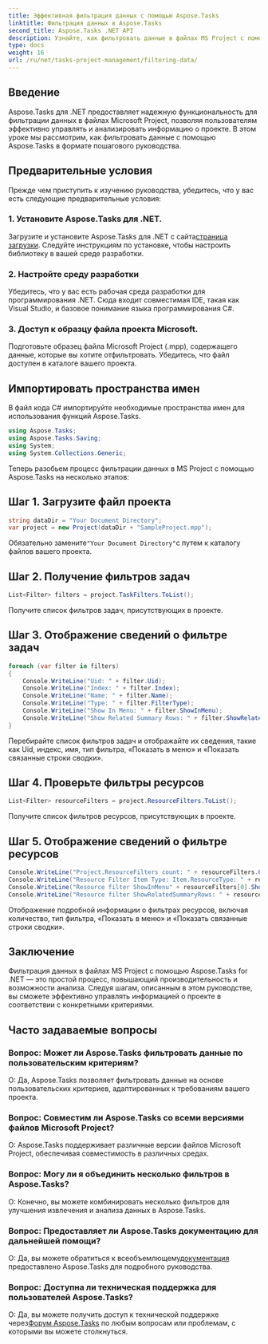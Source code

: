 ```yaml
---
title: Эффективная фильтрация данных с помощью Aspose.Tasks
linktitle: Фильтрация данных в Aspose.Tasks
second_title: Aspose.Tasks .NET API
description: Узнайте, как фильтровать данные в файлах MS Project с помощью Aspose.Tasks для .NET. Повышайте производительность и возможности анализа без особых усилий.
type: docs
weight: 16
url: /ru/net/tasks-project-management/filtering-data/
---
```

## Введение
Aspose.Tasks для .NET предоставляет надежную функциональность для фильтрации данных в файлах Microsoft Project, позволяя пользователям эффективно управлять и анализировать информацию о проекте. В этом уроке мы рассмотрим, как фильтровать данные с помощью Aspose.Tasks в формате пошагового руководства.
## Предварительные условия
Прежде чем приступить к изучению руководства, убедитесь, что у вас есть следующие предварительные условия:
### 1. Установите Aspose.Tasks для .NET.
 Загрузите и установите Aspose.Tasks для .NET с сайта[страница загрузки](https://releases.aspose.com/tasks/net/). Следуйте инструкциям по установке, чтобы настроить библиотеку в вашей среде разработки.
### 2. Настройте среду разработки
Убедитесь, что у вас есть рабочая среда разработки для программирования .NET. Сюда входит совместимая IDE, такая как Visual Studio, и базовое понимание языка программирования C#.
### 3. Доступ к образцу файла проекта Microsoft.
Подготовьте образец файла Microsoft Project (.mpp), содержащего данные, которые вы хотите отфильтровать. Убедитесь, что файл доступен в каталоге вашего проекта.
## Импортировать пространства имен
В файл кода C# импортируйте необходимые пространства имен для использования функций Aspose.Tasks.

```csharp
using Aspose.Tasks;
using Aspose.Tasks.Saving;
using System;
using System.Collections.Generic;

```
Теперь разобьем процесс фильтрации данных в MS Project с помощью Aspose.Tasks на несколько этапов:
## Шаг 1. Загрузите файл проекта
```csharp
string dataDir = "Your Document Directory";
var project = new Project(dataDir + "SampleProject.mpp");
```
 Обязательно замените`"Your Document Directory"`с путем к каталогу файлов вашего проекта.
## Шаг 2. Получение фильтров задач
```csharp
List<Filter> filters = project.TaskFilters.ToList();
```
Получите список фильтров задач, присутствующих в проекте.
## Шаг 3. Отображение сведений о фильтре задач
```csharp
foreach (var filter in filters)
{
    Console.WriteLine("Uid: " + filter.Uid);
    Console.WriteLine("Index: " + filter.Index);
    Console.WriteLine("Name: " + filter.Name);
    Console.WriteLine("Type: " + filter.FilterType);
    Console.WriteLine("Show In Menu: " + filter.ShowInMenu);
    Console.WriteLine("Show Related Summary Rows: " + filter.ShowRelatedSummaryRows);
}
```
Перебирайте список фильтров задач и отображайте их сведения, такие как Uid, индекс, имя, тип фильтра, «Показать в меню» и «Показать связанные строки сводки».
## Шаг 4. Проверьте фильтры ресурсов
```csharp
List<Filter> resourceFilters = project.ResourceFilters.ToList();
```
Получите список фильтров ресурсов, присутствующих в проекте.
## Шаг 5. Отображение сведений о фильтре ресурсов
```csharp
Console.WriteLine("Project.ResourceFilters count: " + resourceFilters.Count);
Console.WriteLine("Resource Filter Item Type: Item.ResourceType: " + resourceFilters[0].FilterType);
Console.WriteLine("Resource filter ShowInMenu" + resourceFilters[0].ShowInMenu);
Console.WriteLine("Resource filter ShowRelatedSummaryRows: " + resourceFilters[0].ShowRelatedSummaryRows);
```
Отображение подробной информации о фильтрах ресурсов, включая количество, тип фильтра, «Показать в меню» и «Показать связанные строки сводки».
## Заключение
Фильтрация данных в файлах MS Project с помощью Aspose.Tasks for .NET — это простой процесс, повышающий производительность и возможности анализа. Следуя шагам, описанным в этом руководстве, вы сможете эффективно управлять информацией о проекте в соответствии с конкретными критериями.
## Часто задаваемые вопросы
### Вопрос: Может ли Aspose.Tasks фильтровать данные по пользовательским критериям?
О: Да, Aspose.Tasks позволяет фильтровать данные на основе пользовательских критериев, адаптированных к требованиям вашего проекта.
### Вопрос: Совместим ли Aspose.Tasks со всеми версиями файлов Microsoft Project?
О: Aspose.Tasks поддерживает различные версии файлов Microsoft Project, обеспечивая совместимость в различных средах.
### Вопрос: Могу ли я объединить несколько фильтров в Aspose.Tasks?
О: Конечно, вы можете комбинировать несколько фильтров для улучшения извлечения и анализа данных в Aspose.Tasks.
### Вопрос: Предоставляет ли Aspose.Tasks документацию для дальнейшей помощи?
 О: Да, вы можете обратиться к всеобъемлющему[документация](https://reference.aspose.com/tasks/net/) предоставлено Aspose.Tasks для подробного руководства.
### Вопрос: Доступна ли техническая поддержка для пользователей Aspose.Tasks?
 О: Да, вы можете получить доступ к технической поддержке через[Форум Aspose.Tasks](https://forum.aspose.com/c/tasks/15) по любым вопросам или проблемам, с которыми вы можете столкнуться.